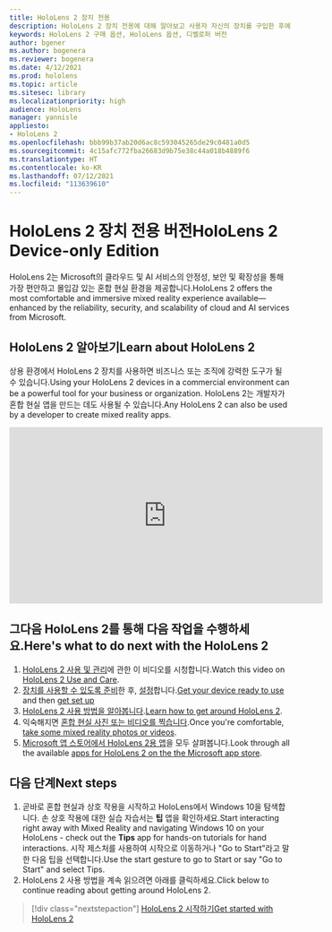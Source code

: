 ```yaml
---
title: HoloLens 2 장치 전용
description: HoloLens 2 장치 전용에 대해 알아보고 사용자 자신의 장치를 구입한 후에 수행할 작업을 알아봅니다.
keywords: HoloLens 2 구매 옵션, HoloLens 옵션, 디벨로퍼 버전
author: bgener
ms.author: bogenera
ms.reviewer: bogenera
ms.date: 4/12/2021
ms.prod: hololens
ms.topic: article
ms.sitesec: library
ms.localizationpriority: high
audience: HoloLens
manager: yannisle
appliesto:
- HoloLens 2
ms.openlocfilehash: bbb99b37ab20d6ac8c593045265de29c0481a0d5
ms.sourcegitcommit: 4c15afc772fba26683d9b75e38c44a018b4889f6
ms.translationtype: HT
ms.contentlocale: ko-KR
ms.lasthandoff: 07/12/2021
ms.locfileid: "113639610"
---
```

# <a name="hololens-2-device-only-edition"></a><span data-ttu-id="06502-104">HoloLens 2 장치 전용 버전</span><span class="sxs-lookup"><span data-stu-id="06502-104">HoloLens 2 Device-only Edition</span></span>

<span data-ttu-id="06502-105">HoloLens 2는 Microsoft의 클라우드 및 AI 서비스의 안정성, 보안 및 확장성을 통해 가장 편안하고 몰입감 있는 혼합 현실 환경을 제공합니다.</span><span class="sxs-lookup"><span data-stu-id="06502-105">HoloLens 2 offers the most comfortable and immersive mixed reality experience available—enhanced by the reliability, security, and scalability of cloud and AI services from Microsoft.</span></span>

## <a name="learn-about-hololens-2"></a><span data-ttu-id="06502-106">HoloLens 2 알아보기</span><span class="sxs-lookup"><span data-stu-id="06502-106">Learn about HoloLens 2</span></span>
<span data-ttu-id="06502-107">상용 환경에서 HoloLens 2 장치를 사용하면 비즈니스 또는 조직에 강력한 도구가 될 수 있습니다.</span><span class="sxs-lookup"><span data-stu-id="06502-107">Using your HoloLens 2 devices in a commercial environment can be a powerful tool for your business or organization.</span></span> <span data-ttu-id="06502-108">HoloLens 2는 개발자가 혼합 현실 앱을 만드는 데도 사용될 수 있습니다.</span><span class="sxs-lookup"><span data-stu-id="06502-108">Any HoloLens 2 can also be used by a developer to create mixed reality apps.</span></span>

<iframe width="560" height="315" src="https://www.youtube.com/embed/XwOnHqiNAeU" frameborder="0" allow="accelerometer; autoplay; clipboard-write; encrypted-media; gyroscope; picture-in-picture" allowfullscreen></iframe>

## <a name="heres-what-to-do-next-with-the-hololens-2"></a><span data-ttu-id="06502-109">그다음 HoloLens 2를 통해 다음 작업을 수행하세요.</span><span class="sxs-lookup"><span data-stu-id="06502-109">Here's what to do next with the HoloLens 2</span></span>

1. <span data-ttu-id="06502-110">[HoloLens 2 사용 및 관리](/hololens/hololens2-maintenance##HoloLens-2-Use-and-Care)에 관한 이 비디오를 시청합니다.</span><span class="sxs-lookup"><span data-stu-id="06502-110">Watch this video on [HoloLens 2 Use and Care](/hololens/hololens2-maintenance##HoloLens-2-Use-and-Care).</span></span>
1. <span data-ttu-id="06502-111">[장치를 사용할 수 있도록 준비](/hololens/hololens2-setup)한 후, [설정](/hololens/hololens2-start)합니다.</span><span class="sxs-lookup"><span data-stu-id="06502-111">[Get your device ready to use](/hololens/hololens2-setup) and then [get set up](/hololens/hololens2-start)</span></span>
1. <span data-ttu-id="06502-112">[HoloLens 2 사용 방법을 알아봅니다](/hololens/holographic-home).</span><span class="sxs-lookup"><span data-stu-id="06502-112">[Learn how to get around HoloLens 2](/hololens/holographic-home).</span></span>
1. <span data-ttu-id="06502-113">익숙해지면 [혼합 현실 사진 또는 비디오를 찍습니다](/hololens/holographic-photos-and-videos).</span><span class="sxs-lookup"><span data-stu-id="06502-113">Once you're comfortable, [take some mixed reality photos or videos](/hololens/holographic-photos-and-videos).</span></span>
1. <span data-ttu-id="06502-114">[Microsoft 앱 스토어에서 HoloLens 2용 앱](/hololens/holographic-store-apps)을 모두 살펴봅니다.</span><span class="sxs-lookup"><span data-stu-id="06502-114">Look through all the available [apps for HoloLens 2 on the the Microsoft app store](/hololens/holographic-store-apps).</span></span>

## <a name="next-steps"></a><span data-ttu-id="06502-115">다음 단계</span><span class="sxs-lookup"><span data-stu-id="06502-115">Next steps</span></span>

1. <span data-ttu-id="06502-116">곧바로 혼합 현실과 상호 작용을 시작하고 HoloLens에서 Windows 10을 탐색합니다. 손 상호 작용에 대한 실습 자습서는 **팁** 앱을 확인하세요.</span><span class="sxs-lookup"><span data-stu-id="06502-116">Start interacting right away with Mixed Reality and navigating Windows 10 on your HoloLens - check out the **Tips** app for hands-on tutorials for hand interactions.</span></span> <span data-ttu-id="06502-117">시작 제스처를 사용하여 시작으로 이동하거나 "Go to Start"라고 말한 다음 팁을 선택합니다.</span><span class="sxs-lookup"><span data-stu-id="06502-117">Use the start gesture to go to Start or say "Go to Start" and select Tips.</span></span>
1. <span data-ttu-id="06502-118">HoloLens 2 사용 방법을 계속 읽으려면 아래를 클릭하세요.</span><span class="sxs-lookup"><span data-stu-id="06502-118">Click below to continue reading about getting around HoloLens 2.</span></span>

> [!div class="nextstepaction"]
> [<span data-ttu-id="06502-119">HoloLens 2 시작하기</span><span class="sxs-lookup"><span data-stu-id="06502-119">Get started with HoloLens 2</span></span>](hololens2-basic-usage.md)